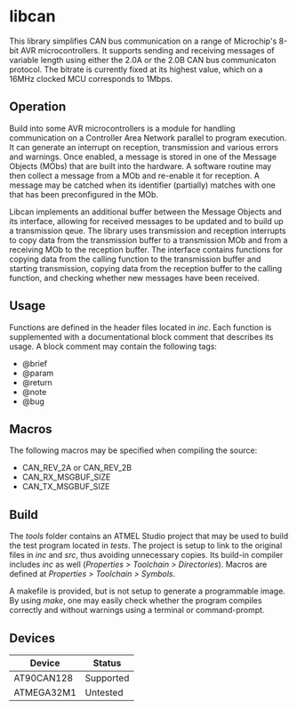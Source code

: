 # libcan

This library simplifies CAN bus communication on a range of Microchip's 8-bit AVR microcontrollers. It supports sending and receiving messages of variable length using either the 2.0A or the 2.0B CAN bus communicaton protocol. The bitrate is currently fixed at its highest value, which on a 16MHz clocked MCU corresponds to 1Mbps.

## Operation

Build into some AVR microcontrollers is a module for handling communication on a Controller Area Network parallel to program execution. It can generate an interrupt on reception, transmission and various errors and warnings. Once enabled, a message is stored in one of the Message Objects (MObs) that are built into the hardware. A software routine may then collect a message from a MOb and re-enable it for reception. A message may be catched when its identifier (partially) matches with one that has been preconfigured in the MOb.

Libcan implements an additional buffer between the Message Objects and its interface, allowing for received messages to be updated and to build up a transmission qeue. The library uses transmission and reception interrupts to copy data from the transmission buffer to a transmission MOb and from a receiving MOb to the reception buffer. The interface contains functions for copying data from the calling function to the transmission buffer and starting transmission, copying data from the reception buffer to the calling function, and checking whether new messages have been received.

## Usage

Functions are defined in the header files located in _inc_. Each function is supplemented with a documentational block comment that describes its usage. A block comment may contain the following tags:

  * @brief
  * @param
  * @return
  * @note
  * @bug

## Macros

The following macros may be specified when compiling the source:

  * CAN\_REV\_2A or CAN\_REV\_2B
  * CAN\_RX\_MSGBUF\_SIZE
  * CAN\_TX\_MSGBUF\_SIZE

## Build

The _tools_ folder contains an ATMEL Studio project that may be used to build the test program located in _tests_. The project is setup to link to the original files in _inc_ and _src_, thus avoiding unnecessary copies. Its build-in compiler includes _inc_ as well (_Properties > Toolchain > Directories_). Macros are defined at _Properties > Toolchain > Symbols_.

A makefile is provided, but is not setup to generate a programmable image. By using _make_, one may easily check whether the program compiles correctly and without warnings using a terminal or command-prompt.

## Devices

Device | Status
--- | ---
AT90CAN128 | Supported
ATMEGA32M1 | Untested
